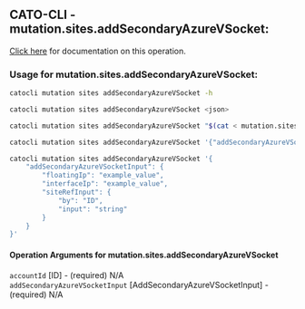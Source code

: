 
## CATO-CLI - mutation.sites.addSecondaryAzureVSocket:
[Click here](https://api.catonetworks.com/documentation/#mutation-mutation.sites.addSecondaryAzureVSocket) for documentation on this operation.

### Usage for mutation.sites.addSecondaryAzureVSocket:

```bash
catocli mutation sites addSecondaryAzureVSocket -h

catocli mutation sites addSecondaryAzureVSocket <json>

catocli mutation sites addSecondaryAzureVSocket "$(cat < mutation.sites.addSecondaryAzureVSocket.json)"

catocli mutation sites addSecondaryAzureVSocket '{"addSecondaryAzureVSocketInput":{"floatingIp":"example_value","interfaceIp":"example_value","siteRefInput":{"by":"ID","input":"string"}}}'

catocli mutation sites addSecondaryAzureVSocket '{
    "addSecondaryAzureVSocketInput": {
        "floatingIp": "example_value",
        "interfaceIp": "example_value",
        "siteRefInput": {
            "by": "ID",
            "input": "string"
        }
    }
}'
```

#### Operation Arguments for mutation.sites.addSecondaryAzureVSocket ####

`accountId` [ID] - (required) N/A    
`addSecondaryAzureVSocketInput` [AddSecondaryAzureVSocketInput] - (required) N/A    
